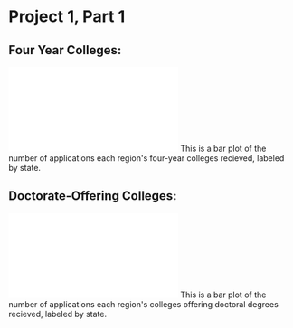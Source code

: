 # Project 1, Part 1

## Four Year Colleges: 

![link](newfour.pdf)
This is a bar plot of the number of applications each region's four-year colleges recieved, labeled by state.


## Doctorate-Offering Colleges:

![link](newdocs.pdf)
This is a bar plot of the number of applications each region's colleges offering doctoral degrees recieved, labeled by state.

